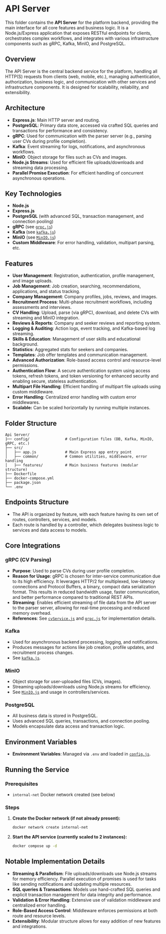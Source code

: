 # API Server

This folder contains the **API Server** for the platform backend, providing the main interface for all core features and business logic. It is a Node.js/Express application that exposes RESTful endpoints for clients, orchestrates complex workflows, and integrates with various infrastructure components such as gRPC, Kafka, MinIO, and PostgreSQL.

## Overview

The API Server is the central backend service for the platform, handling all HTTP(S) requests from clients (web, mobile, etc.), managing authentication, authorization, business logic, and communication with other services and infrastructure components. It is designed for scalability, reliability, and extensibility.

## Architecture

- **Express.js**: Main HTTP server and routing.
- **PostgreSQL**: Primary data store, accessed via crafted SQL queries and transactions for performance and consistency.
- **gRPC**: Used for communication with the parser server (e.g., parsing user CVs during profile completion).
- **Kafka**: Event streaming for logs, notifications, and asynchronous workflows.
- **MinIO**: Object storage for files such as CVs and images.
- **Node.js Streams**: Used for efficient file uploads/downloads and streaming data processing.
- **Parallel Promise Execution**: For efficient handling of concurrent asynchronous operations.

## Key Technologies

- **Node.js**
- **Express.js**
- **PostgreSQL** (with advanced SQL, transaction management, and connection pooling)
- **gRPC** (see [`grpc.js`](/Api%20Server/config/grpc.js))
- **Kafka** (see [`kafka.js`](/Api%20Server/src/common/kafka.js))
- **MinIO** (see [`MinIO.js`](/Api%20Server/config/MinIO.js))
- **Custom Middleware**: For error handling, validation, multipart parsing, etc.

## Features

- **User Management**: Registration, authentication, profile management, and image uploads.
- **Job Management**: Job creation, searching, recommendations, applications, and status tracking.
- **Company Management**: Company profiles, jobs, reviews, and images.
- **Recruitment Process**: Multi-phase recruitment workflows, including assessments and interviews.
- **CV Handling**: Upload, parse (via gRPC), download, and delete CVs with streaming and MinIO integration.
- **Reviews & Reports**: Company and seeker reviews and reporting system.
- **Logging & Auditing**: Action logs, event tracking, and Kafka-based log streaming.
- **Skills & Education**: Management of user skills and educational background.
- **Statistics**: Aggregated stats for seekers and companies.
- **Templates**: Job offer templates and communication management.
- **Advanced Authorization**: Role-based access control and resource-level permissions.
- **Authentication Flow**: A secure authentication system using access tokens, refresh tokens, and token versioning for enhanced security and enabling secure, stateless authentication.
- **Multipart File Handling**: Efficient handling of multipart file uploads using custom middleware.
- **Error Handling**: Centralized error handling with custom error middlewares.
- **Scalable:** Can be scaled horizontally by running multiple instances.

## Folder Structure

```
Api Server/
├── config/                # Configuration files (DB, Kafka, MinIO, gRPC, etc.)
├── src/
│   ├── app.js             # Main Express app entry point
│   ├── common/            # Common utilities, middleware, error handling
│   ├── features/          # Main business features (modular structure)
├── Dockerfile
├── docker-compose.yml
├── package.json
└── .env
```

## Endpoints Structure

- The API is organized by feature, with each feature having its own set of routes, controllers, services, and models.
- Each route is handled by a controller, which delegates business logic to services and data access to models.

## Core Integrations

### gRPC (CV Parsing)

- **Purpose**: Used to parse CVs during user profile completion.
- **Reason for Usage**: gRPC is chosen for inter-service communication due to its high efficiency. It leverages HTTP/2 for multiplexed, low-latency connections and Protocol Buffers, a binary, compact data serialization format. This results in reduced bandwidth usage, faster communication, and better performance compared to traditional REST APIs.
- **Streaming**: Enables efficient streaming of file data from the API server to the parser server, allowing for real-time processing and reduced memory overhead.
- **References**: See [`cvService.js`](/Api%20Server/src/features/cvs/cvService.js) and [`grpc.js`](/Api%20Server/config/grpc.js) for implementation details.

### Kafka

- Used for asynchronous backend processing, logging, and notifications.
- Produces messages for actions like job creation, profile updates, and recruitment process changes.
- See [`kafka.js`](/Api%20Server/src/common/kafka.js).

### MinIO

- Object storage for user-uploaded files (CVs, images).
- Streaming uploads/downloads using Node.js streams for efficiency.
- See [`MinIO.js`](/Api%20Server/config/MinIO.js) and usage in controllers/services.

### PostgreSQL

- All business data is stored in PostgreSQL.
- Uses advanced SQL queries, transactions, and connection pooling.
- Models encapsulate data access and transaction logic.

## Environment Variables

- **Environment Variables**: Managed via `.env` and loaded in [`config.js`](/Api%20Server/config/config.js).

## Running the Service

### Prerequisites

- `internal-net` Docker network created (see below)

### Steps

1. **Create the Docker network (if not already present):**

   ```sh
   docker network create internal-net
   ```

2. **Start the API service (currently scaled to 2 instances):**
   ```sh
   docker compose up -d
   ```

## Notable Implementation Details

- **Streaming & Parallelism**: File uploads/downloads use Node.js streams for memory efficiency. Parallel execution of promises is used for tasks like sending notifications and updating multiple resources.
- **SQL queries & Transactions**: Models use hand-crafted SQL queries and explicit transaction management for data integrity and performance.
- **Validation & Error Handling**: Extensive use of validation middleware and centralized error handling.
- **Role-Based Access Control**: Middleware enforces permissions at both route and resource levels.
- **Extensibility**: Modular structure allows for easy addition of new features and integrations.
